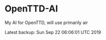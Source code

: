 # OpenTTD-AI
My AI for OpenTTD, will use primarily air

Latest backup: Sun Sep 22 06:06:01 UTC 2019
